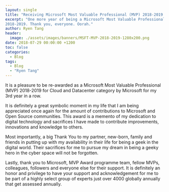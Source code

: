 ```yaml
---
layout: single
title: "Receiving Microsoft Most Valuable Professional (MVP) 2018-2019 award"
excerpt: "One more year of being a Microsoft Most Valuable Professional (MVP)
2018-2019. Thank you, everyone. Oorah."
author: Ryen Tang
header:
  image: ./assets/images/banners/MSFT-MVP-2018-2019-1280x200.png
date: 2018-07-29 00:00:00 +1200
toc: false
categories: 
  - Blog
tags:
  - Blog
  - "Ryen Tang"
---
```


It is a pleasure to be re-awarded as a Microsoft Most Valuable Professional
(MVP) 2018-2019 for Cloud and Datacenter category by Microsoft for my 3rd year
in a row.

It is definitely a great symbolic moment in my life that I am being appreciated
once again for the amount of contributions to Microsoft and Open Source
communities. This award is a memento of my dedication to digital technology and
sacrifices I have made to contribute improvements, innovations and knowledge to
others.

Most importantly, a big Thank You to my partner, new-born, family and friends
in putting up with my availability in their life for being a geek in the digital
world. Their sacrifices for me to pursue my dream in being a geeky hero in the
cyber space will not be forgotten.

Lastly, thank you to Microsoft, MVP Award programme team, fellow MVPs,
colleagues, followers and everyone else for their support. It is definitely an
honor and privilege to have your support and acknowledgement for me to be part
of a highly select group of experts just over 4000 globally annually that get
assessed annually.

